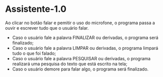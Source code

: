 # Assistente-1.0
Ao clicar no botão falar e pemitir o uso do microfone, o programa passa a ouvir e escrever tudo que o usuário falar.

- Caso o usuário fale a palavra FINALIZAR ou derivadas, o programa será finalizado;
- Caso o usuário fale a palavra LIMPAR ou derivadas, o programa limpará tudo o que foi falado;
- Caso o usuário fale a palavra PESQUISAR ou derivadas, o programa realizará uma pesquisa do texto que está escrito na tela;
- Caso o usuário demore para falar algo, o programa será finalizado.
